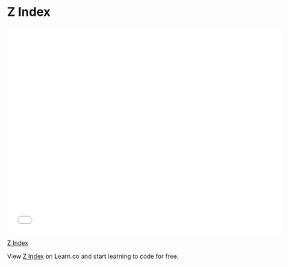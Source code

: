 # Z Index

<iframe width="640" height="480" src="//www.youtube.com/embed/qHlwv-8Carw?rel=0&modestbranding=1" frameborder="0" allowfullscreen></iframe><p><a href="https://www.youtube.com/watch?v=qHlwv-8Carw">Z Index</a></p>

<p data-visibility='hidden'>View <a href='https://learn.co/lessons/z-index' title='Z Index'>Z Index</a> on Learn.co and start learning to code for free.</p>
